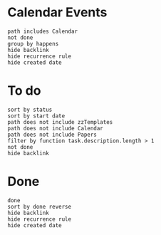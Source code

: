 # Calendar Events
```tasks
path includes Calendar
not done
group by happens
hide backlink
hide recurrence rule
hide created date
```
# To do
```tasks
sort by status
sort by start date
path does not include zzTemplates
path does not include Calendar
path does not include Papers
filter by function task.description.length > 1
not done
hide backlink
```
# Done
```tasks
done
sort by done reverse
hide backlink
hide recurrence rule
hide created date
```
